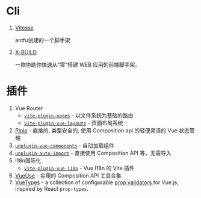# Cli

1. [Vitesse](https://github.com/antfu/vitesse/blob/main/README.zh-CN.md)

   antfu创建的一个脚手架

2. [X-BUILD](https://code-device.github.io/x-build/#%E7%AE%80%E4%BB%8B)

   一款协助你快速从"零"搭建 WEB 应用的前端脚手架。

# 插件

1. Vue Router
   - [`vite-plugin-pages`](https://github.com/hannoeru/vite-plugin-pages) - 以文件系统为基础的路由
   - [`vite-plugin-vue-layouts`](https://github.com/JohnCampionJr/vite-plugin-vue-layouts) - 页面布局系统
2. [Pinia](https://pinia.esm.dev/) - 直接的, 类型安全的, 使用 Composition api 的轻便灵活的 Vue 状态管理
3. [`unplugin-vue-components`](https://github.com/antfu/unplugin-vue-components) - 自动加载组件
4. [`unplugin-auto-import`](https://github.com/antfu/unplugin-auto-import) - 直接使用 Composition API 等，无需导入
5. I18n国际化
   - [`vite-plugin-vue-i18n`](https://github.com/intlify/vite-plugin-vue-i18n) - Vue I18n 的 Vite 插件
6. [VueUse](https://github.com/antfu/vueuse) - 实用的 Composition API 工具合集
7. [VueTypes](https://dwightjack.github.io/vue-types/#when-to-use) - a collection of configurable [prop validators ](http://vuejs.org/guide/components.html#Props)for Vue.js, inspired by React `prop-types`.

